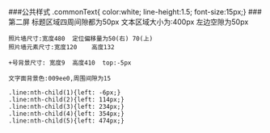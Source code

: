 ###公共样式
	.commonText{ color:white; line-height:1.5; font-size:15px;}
###第二屏
	标题区域四周间隙都为50px
	文本区域大小为:400px 左边空隙为50px
	
	照片墙尺寸:宽度480  定位偏移量为50(右) 70(上)
	照片墙元素尺寸:宽度120    高度132
	
	+号背景尺寸: 宽度9  高度410  top:-5px
	
	文字面背景色:009ee0,周围间隙为15
	
	.line:nth-child(1){left: -6px;}
	.line:nth-child(2){left: 114px;}
	.line:nth-child(3){left: 234px;}
	.line:nth-child(4){left: 354px;}
	.line:nth-child(5){left: 474px;}